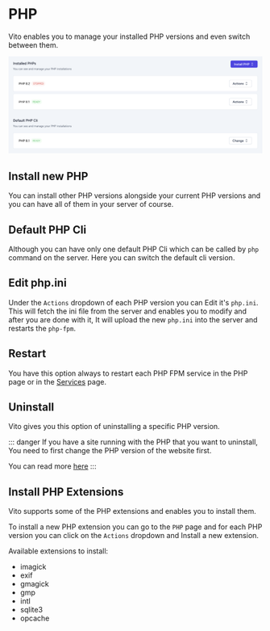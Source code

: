 # PHP

Vito enables you to manage your installed PHP versions and even switch between them.

![PHP](/servers/php.png)

## Install new PHP

You can install other PHP versions alongside your current PHP versions and you can have all of them in your server of course.

## Default PHP Cli

Although you can have only one default PHP Cli which can be called by `php` command on the server. Here you can switch the default cli version.

## Edit php.ini

Under the `Actions` dropdown of each PHP version you can Edit it's `php.ini`. This will fetch the ini file from the server and enables you to modify and after you are done with it, It will upload the new `php.ini` into the server and restarts the `php-fpm`.

## Restart

You have this option always to restart each PHP FPM service in the PHP page or in the [Services](/servers/services) page.

## Uninstall

Vito gives you this option of uninstalling a specific PHP version.

::: danger
If you have a site running with the PHP that you want to uninstall, You need to first change the PHP version of the website first.

You can read more [here](/sites/settings#PHP)
:::

## Install PHP Extensions

Vito supports some of the PHP extensions and enables you to install them.

To install a new PHP extension you can go to the `PHP` page and for each PHP version you can click on the `Actions` dropdown and Install a new extension.

Available extensions to install:

- imagick
- exif
- gmagick
- gmp
- intl
- sqlite3
- opcache
